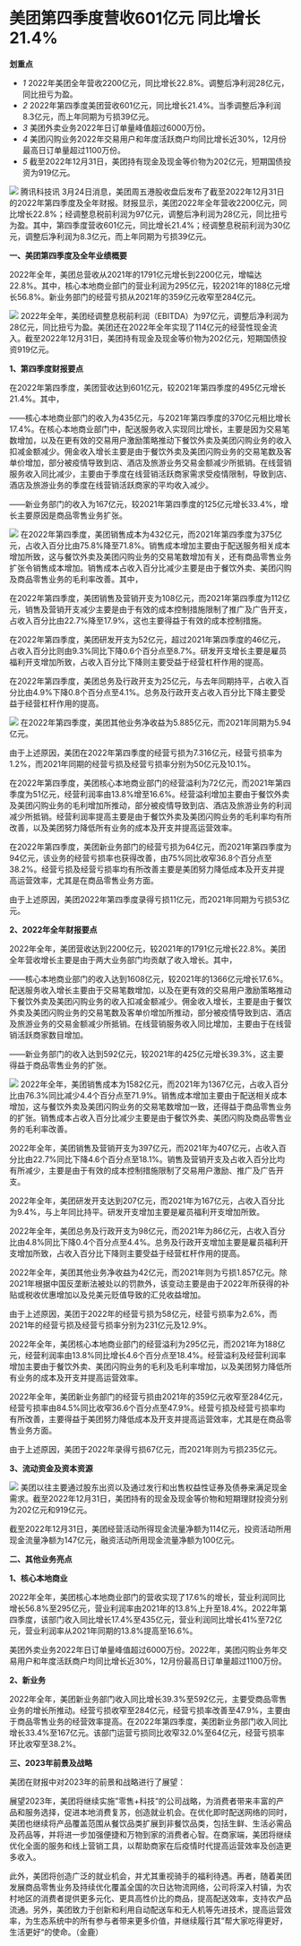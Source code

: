 # 美团第四季度营收601亿元 同比增长21.4%

**划重点**

  * _1_ 2022年美团全年营收2200亿元，同比增长22.8%。调整后净利润28亿元，同比扭亏为盈。
  * _2_ 2022年第四季度美团营收601亿元，同比增长21.4%。当季调整后净利润8.3亿元，而上年同期为亏损39亿元。
  * _3_ 美团外卖业务2022年日订单量峰值超过6000万份。
  * _4_ 美团闪购业务2022年交易用户和年度活跃商户均同比增长近30%，12月份最高日订单量超过1100万份。
  * _5_ 截至2022年12月31日，美团持有现金及现金等价物为202亿元，短期国债投资为919亿元。

![](https://inews.gtimg.com/news_bt/Ot2fp83ajQg4wUQ7GIKdyJY0ZweRba-1v96tIsK0m7regAA/1000)
腾讯科技讯
3月24日消息，美团周五港股收盘后发布了截至2022年12月31日的2022年第四季度及全年财报。财报显示，美团2022年全年营收2200亿元，同比增长22.8%；经调整息税前利润为97亿元，调整后净利润为28亿元，同比扭亏为盈。其中，第四季度营收601亿元，同比增长21.4%；经调整息税前利润为30亿元，调整后净利润为8.3亿元，而上年同期为亏损39亿元。

**一、美团第四季度及全年业绩概要**

2022年全年，美团总营收从2021年的1791亿元增长到2200亿元，增幅达22.8%。其中，核心本地商业部门的营业利润为295亿元，较2021年的188亿元增长56.8%。新业务部门的经营亏损从2021年的359亿元收窄至284亿元。

![](https://inews.gtimg.com/news_bt/O7xBWjOcaJt5_gusNTiADCR8JdDWnK885yG2gcppebUK4AA/1000)
2022年全年，美团经调整息税前利润（EBITDA）为97亿元，调整后净利润为28亿元，同比扭亏为盈。美团还在2022年全年实现了114亿元的经营性现金流入。截至2022年12月31日，美团持有现金及现金等价物为202亿元，短期国债投资919亿元。

**1、第四季度财报要点**

在2022年第四季度，美团营收达到601亿元，较2021年第四季度的495亿元增长21.4%。其中，

——核心本地商业部门的收入为435亿元，与2021年第四季度的370亿元相比增长17.4%。在核心本地商业部门中，配送服务收入实现同比增长，主要是因为交易笔数增加，以及在更有效的交易用户激励策略推动下餐饮外卖及美团闪购业务的收入扣减金额减少。佣金收入增长主要是由于餐饮外卖及美团闪购业务的交易笔数及客单价增加，部分被疫情导致到店、酒店及旅游业务交易金额减少所抵销。在线营销服务收入同比减少，主要由于季度在线营销活跃商家需求受疫情限制，导致到店、酒店及旅游业务的季度在线营销活跃商家的平均收入减少。

——新业务部门的收入为167亿元，较2021年第四季度的125亿元增长33.4%，增长主要原因是商品零售业务扩张。

![](https://inews.gtimg.com/news_bt/O2X5rr-9AzNBWdfymWxvu_FgadzyJf4XD7T3-9ScLDXokAA/1000)
在2022年第四季度，美团销售成本为432亿元，而2021年第四季度为375亿元，占收入百分比由75.8%降至71.8%。销售成本增加主要由于配送服务相关成本增加所致，这与餐饮外卖及美团闪购业务的交易笔数增加有关，还有商品零售业务扩张令销售成本增加。销售成本占收入百分比减少主要是由于餐饮外卖、美团闪购及商品零售业务的毛利率改善。其中，

在2022年第四季度，美团销售及营销开支为108亿元，而2021年第四季度为112亿元，销售及营销开支减少主要是由于有效的成本控制措施限制了推广及广告开支，占收入百分比由22.7%降至17.9%，这也主要得益于有效的成本控制措施。

在2022年第四季度，美团研发开支为52亿元，超过2021年第四季度的46亿元，
占收入百分比则由9.3%同比下降0.6个百分点至8.7%。研发开支增长主要是雇员福利开支增加所致，占收入百分比下降则主要受益于经营杠杆作用的提高。

在2022年第四季度，美团总务及行政开支为25亿元，与去年同期持平，占收入百分比由4.9%下降0.8个百分点至4.1%。总务及行政开支占收入百分比下降主要受益于经营杠杆作用的提高。

![](https://inews.gtimg.com/news_bt/OUeXcmK036k1bMjQhEj6j0agjOwV7FjUXOdCeOymj95OYAA/1000)
在2022年第四季度，美团其他业务净收益为5.885亿元，而2021年同期为5.94亿元。

由于上述原因，美团在2022年第四季度的经营亏损为7.316亿元，经营亏损率为1.2%，而2021年同期的经营亏损及经营亏损率分别为50亿元及10.1%。

在2022年第四季度，美团核心本地商业部门的经营溢利为72亿元，而2021年第四季度为51亿元，经营利润率由13.8%增至16.6%。经营溢利增加主要由于餐饮外卖及美团闪购业务的毛利增加所推动，部分被疫情导致到店、酒店及旅游业务的利润减少所抵销。经营利润率提高主要是由于餐饮外卖及美团闪购业务的毛利率均有所改善，以及美团努力降低所有业务的成本及开支并提高运营效率。

在2022年第四季度，美团新业务部门的经营亏损为64亿元，而2021年第四季度为94亿元，该业务的经营亏损率也获得改善，由75%同比收窄36.8个百分点至38.2%。经营亏损及经营亏损率均有所改善主要是美团努力降低成本及开支并提高运营效率，尤其是在商品零售业务方面。

由于上述原因，美团2022年第四季度录得亏损11亿元，而2021年同期为亏损53亿元。

**2、2022年全年财报要点**

2022年全年，美团营收达到2200亿元，较2021年的1791亿元增长22.8%。美团全年营收增长主要是由于两大业务部门均贡献了收入增长。其中，

——核心本地商业部门的收入达到1608亿元，较2021年的1366亿元增长17.6%。配送服务收入增长主要由于交易笔数增加，以及在更有效的交易用户激励策略推动下餐饮外卖及美团闪购业务的收入扣减金额减少。佣金收入增长，主要是由于餐饮外卖及美团闪购业务的交易笔数及客单价增加所推动，部分被疫情导致到店、酒店及旅游业务的交易金额减少所抵销。在线营销服务收入同比增加，主要由于在线营销活跃商家数目增加。

——新业务部门的收入达到592亿元，较2021年的425亿元增长39.3%，这主要得益于商品零售业务的扩张。

![](https://inews.gtimg.com/news_bt/O_v62zwxjtfzEWPrZ_aGaEeHHry4cKkkMyXRa1cBognOAAA/1000)
2022年全年，美团销售成本为1582亿元，而2021年为1367亿元，占收入百分比由76.3%同比减少4.4个百分点至71.9%。销售成本增加主要由于配送相关成本增加，这与餐饮外卖及美团闪购业务的交易笔数增加一致，还得益于商品零售业务的扩张。销售成本占收入百分比减少主要是由于餐饮外卖、美团闪购及商品零售业务的毛利率改善。

2022年全年，美团销售及营销开支为397亿元，而2021年为407亿元，占收入百分比由22.7%同比下降4.6个百分点至18.1%。销售及营销开支及占收入百分比均有所减少，主要是由于有效的成本控制措施限制了交易用户激励、推广及广告开支。

2022年全年，美团研发开支达到207亿元，而2021年为167亿元，占收入百分比为9.4%，与上年同比持平。研发开支增加主要是雇员福利开支增加所致。

2022年全年，美团总务及行政开支为98亿元，而2021年为86亿元，占收入百分比由4.8%同比下降0.4个百分点至4.4%。总务及行政开支增加主要是雇员福利开支增加所致，占收入百分比下降则主要受益于经营杠杆作用的提高。

2022年全年，美团其他业务净收益为42亿元，而2021年则为亏损1.857亿元。除2021年根据中国反垄断法被处以的罚款外，该变动主要是由于2022年所获得的补贴或税收优惠增加以及兑美元贬值导致的汇兑收益增加。

由于上述原因，美团于2022年的经营亏损为58亿元，经营亏损率为2.6%，而2021年的经营亏损及经营亏损率分别为231亿元及12.9%。

2022年全年，美团核心本地商业部门的经营溢利为295亿元，而2021年为188亿元，经营利润率由13.8%同比增长4.6个百分点至18.4%。经营溢利及经营利润率增加主要由于餐饮外卖、美团闪购业务的毛利及毛利率增加，以及美团努力降低所有业务的成本及开支并提高运营效率。

2022年全年，美团新业务部门的经营亏损由2021年的359亿元收窄至284亿元，经营亏损率由84.5%同比收窄36.6个百分点至47.9%。经营亏损及经营亏损率均有所改善，主要得益于美团努力降低成本及开支并提高运营效率，尤其是在商品零售业务方面。

由于上述原因，美团于2022年录得亏损67亿元，而2021年则为亏损235亿元。

**3、流动资金及资本资源**

![](https://inews.gtimg.com/news_bt/OMpGW6qegoJkKFomMZQEbzZgbar_AAbwhyCb77i5BEHrsAA/1000)
美团以往主要通过股东出资以及通过发行和出售权益性证券及债券来满足现金需求。截至2022年12月31日，美团持有的现金及现金等价物和短期理财投资分别为202亿元和919亿元。

截至2022年12月31日，美团经营活动所得现金流量净额为114亿元，投资活动所用现金流量净额为147亿元，融资活动所用现金流量净额为100亿元。

**二、其他业务亮点**

**1、核心本地商业**

2022年全年，美团核心本地商业部门的营收实现了17.6%的增长，营业利润同比增长56.8%至295亿元，营业利润率由2021年的13.8%上升至18.4%。2022年第四季度，该部门收入同比增长17.4%至435亿元，营业利润同比增长41%至72亿元，营业利润率从2021年同期的13.8%提高至16.6%。

美团外卖业务2022年日订单量峰值超过6000万份。2022年，美团闪购业务年交易用户和年度活跃商户均同比增长近30%，12月份最高日订单量超过1100万份。

**2、新业务**

2022年全年，美团新业务部门收入同比增长39.3%至592亿元，主要受商品零售业务的增长所推动。经营亏损收窄至284亿元，经营亏损率改善至47.9%，主要由于商品零售业务的经营效率提高。在2022年第四季度，美团新业务部门收入同比增长33.4%至167亿元。该部门运营亏损同比收窄32.0%至64亿元，经营亏损率环比收窄至38.2%。

**三、2023年前景及战略**

美团在财报中对2023年的前景和战略进行了展望：

展望2023年，美团将继续实施”零售+科技“的公司战略，为消费者带来丰富的产品和服务选择，促进本地消费复苏，创造就业机会。在优化即时配送网络的同时，美团也继续将产品覆盖范围从餐饮品类扩展到非餐饮品类，包括生鲜、生活必需品及药品等，并将进一步加强便捷和万物到家的消费者心智。在商家端，美团将继续优化全面的服务和线上营销工具，以帮助商家在后疫情时代提高运营效率及创造更多收入。

此外，美团将创造广泛的就业机会，并尤其重视骑手的福利待遇。再者，随着美团发展商品零售业务及持续优化覆盖全国的次日达物流网络，公司将深入村镇，为农村地区的消费者提供更多元化、更具高性价比的商品，提高配送效率，支持农产品流通。另外，美团致力于创新和利用自动配送车和无人机等先进技术，提高运营效率，为生态系统中的所有参与者带来更多价值，并继续履行其”帮大家吃得更好，生活更好“的使命。（金鹿）

